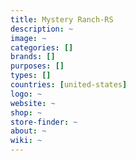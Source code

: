 ```yaml
---
title: Mystery Ranch-RS
description: ~
image: ~
categories: []
brands: []
purposes: []
types: []
countries: [united-states]
logo: ~
website: ~
shop: ~
store-finder: ~
about: ~
wiki: ~
---
```

